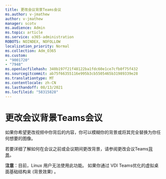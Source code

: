 ```yaml
---
title: 更改会议背景Teams会议
ms.author: v-jmathew
author: v-jmathew
manager: scotv
ms.audience: Admin
ms.topic: article
ms.service: o365-administration
ROBOTS: NOINDEX, NOFOLLOW
localization_priority: Normal
ms.collection: Adm_O365
ms.custom:
- "9001720"
- "7948"
ms.openlocfilehash: 340b197f21f48122ba1fdc60e1ce7cfb0f75f432
ms.sourcegitcommit: ab75f66355116e995b3cb5505465b31989339e28
ms.translationtype: MT
ms.contentlocale: zh-CN
ms.lasthandoff: 08/13/2021
ms.locfileid: "58315828"
---
```

# <a name="change-your-background-for-a-teams-meeting"></a>更改会议背景Teams会议

如果你希望更改视频中你背后的内容，你可以模糊你的背景或将其完全替换为你任何想要的图像。

若要详细了解如何在会议之前或会议期间更改背景，请参阅更改会议Teams[背景](https://support.microsoft.com/office/change-your-background-for-a-teams-meeting-f77a2381-443a-499d-825e-509a140f4780)。

**注意**：目前，Linux 用户无法使用此功能。 如果你通过 VDI Teams优化的虚拟桌面基础结构来 (背景效果) 。
